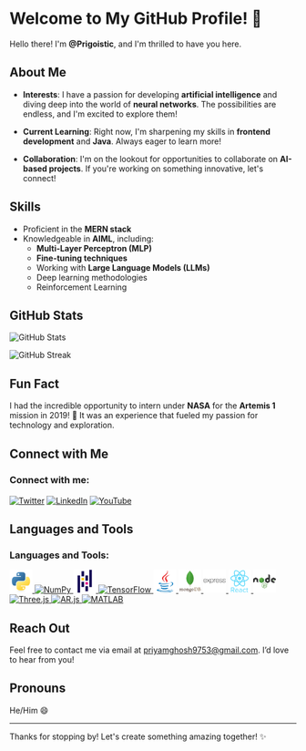 # Welcome to My GitHub Profile! 👋

Hello there! I'm **@Prigoistic**, and I'm thrilled to have you here.

## About Me

- **Interests**: I have a passion for developing **artificial intelligence** and diving deep into the world of **neural networks**. The possibilities are endless, and I'm excited to explore them!

- **Current Learning**: Right now, I'm sharpening my skills in **frontend development** and **Java**. Always eager to learn more!

- **Collaboration**: I'm on the lookout for opportunities to collaborate on **AI-based projects**. If you're working on something innovative, let's connect!

## Skills

- Proficient in the **MERN stack**
- Knowledgeable in **AIML**, including:
  - **Multi-Layer Perceptron (MLP)**
  - **Fine-tuning techniques**
  - Working with **Large Language Models (LLMs)**
  - Deep learning methodologies
  - Reinforcement Learning

## GitHub Stats

![GitHub Stats](https://github-readme-stats.vercel.app/api?username=Prigoistic&show_icons=true&theme=radical)

![GitHub Streak](https://streak-stats.demolab.com?user=Prigoistic&theme=radical)

## Fun Fact

I had the incredible opportunity to intern under **NASA** for the **Artemis 1** mission in 2019! 🚀 It was an experience that fueled my passion for technology and exploration.

## Connect with Me

<h3 align="left">Connect with me:</h3>
<p align="left">
<a href="https://twitter.com/yourprofile" target="blank"><img align="center" src="https://cdn.jsdelivr.net/npm/simple-icons@3.0.1/icons/twitter.svg" alt="Twitter" height="30" width="40" /></a>
<a href="https://www.linkedin.com/in/priyam-ghosh-252076231/" target="blank"><img align="center" src="https://cdn.jsdelivr.net/npm/simple-icons@3.0.1/icons/linkedin.svg" alt="LinkedIn" height="30" width="40" /></a>
<a href="https://youtube.com/yourprofile" target="blank"><img align="center" src="https://cdn.jsdelivr.net/npm/simple-icons@3.0.1/icons/youtube.svg" alt="YouTube" height="30" width="40" /></a>
</p>

## Languages and Tools

<h3 align="left">Languages and Tools:</h3>
<p align="left">
  <a href="https://www.python.org" target="_blank" rel="noreferrer">
    <img src="https://raw.githubusercontent.com/devicons/devicon/master/icons/python/python-original.svg" alt="Python" width="40" height="40"/>
  </a>
  <a href="https://numpy.org/" target="_blank" rel="noreferrer">
    <img src="https://cdn.jsdelivr.net/gh/devicons/devicon/icons/numpy/numpy-original.svg" alt="NumPy" width="40" height="40"/>
  </a>
  <a href="https://pandas.pydata.org/" target="_blank" rel="noreferrer">
    <img src="https://raw.githubusercontent.com/devicons/devicon/2ae2a900d2f041da66e950e4d48052658d850630/icons/pandas/pandas-original.svg" alt="Pandas" width="40" height="40"/>
  </a>
  <a href="https://www.tensorflow.org" target="_blank" rel="noreferrer">
    <img src="https://www.vectorlogo.zone/logos/tensorflow/tensorflow-icon.svg" alt="TensorFlow" width="40" height="40"/>
  </a>
  <a href="https://www.java.com" target="_blank" rel="noreferrer">
    <img src="https://raw.githubusercontent.com/devicons/devicon/master/icons/java/java-original.svg" alt="Java" width="40" height="40"/>
  </a>
  <a href="https://www.mongodb.com/" target="_blank" rel="noreferrer">
    <img src="https://raw.githubusercontent.com/devicons/devicon/master/icons/mongodb/mongodb-original-wordmark.svg" alt="MongoDB" width="40" height="40"/>
  </a>
  <a href="https://expressjs.com" target="_blank" rel="noreferrer">
    <img src="https://raw.githubusercontent.com/devicons/devicon/master/icons/express/express-original-wordmark.svg" alt="Express" width="40" height="40"/>
  </a>
  <a href="https://reactjs.org/" target="_blank" rel="noreferrer">
    <img src="https://raw.githubusercontent.com/devicons/devicon/master/icons/react/react-original-wordmark.svg" alt="React" width="40" height="40"/>
  </a>
  <a href="https://nodejs.org" target="_blank" rel="noreferrer">
    <img src="https://raw.githubusercontent.com/devicons/devicon/master/icons/nodejs/nodejs-original-wordmark.svg" alt="Node.js" width="40" height="40"/>
  </a>
  <a href="https://threejs.org/" target="_blank" rel="noreferrer">
    <img src="https://global.discourse-cdn.com/standard17/uploads/threejs/original/2X/3/3f4a10e4b55e69a9e6d5e1d8c0e3c3a9b4c0f3e7d.png" alt="Three.js" width="40" height="40"/>
  </a>
  <a href="https://ar-js-org.github.io/AR.js-Docs/" target="_blank" rel="noreferrer">
    <img src="https://raw.githubusercontent.com/AR-js-org/AR.js/master/images/logo.png" alt="AR.js" width="40" height="40"/>
  </a>
  <a href="https://www.mathworks.com/products/matlab.html" target="_blank" rel="noreferrer">
    <img src="https://upload.wikimedia.org/wikipedia/commons/2/21/Matlab_Logo.png" alt="MATLAB" width="40" height="40"/>
  </a>
</p>

## Reach Out

Feel free to contact me via email at [priyamghosh9753@gmail.com](mailto:priyamghosh9753@gmail.com). I’d love to hear from you!

## Pronouns

He/Him 😄

---

Thanks for stopping by! Let's create something amazing together! ✨

<!---
Prigoistic/Prigoistic is a ✨ special ✨ repository because its `README.md` (this file) appears on your GitHub profile.
You can click the Preview link to take a look at your changes.
--->
